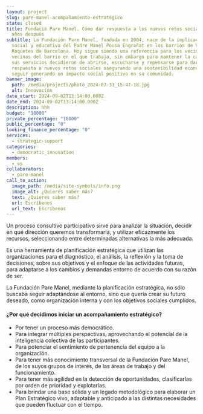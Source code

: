 ```yaml
---
layout: project
slug: pare-manel-acompañamiento-estratégico
state: closed
title: Fundació Pare Manel. Cómo dar respuesta a los nuevos retos sociales 20
  años después
subtitle: La Fundación Pare Manel, fundada en 2004, nace de la implicación
  social y educativa del Padre Manel Pousa Engroñat en los barrios de Verdún-Les
  Roquetes de Barcelona. Hoy sigue siendo una referencia para los vecinos y
  vecinas del barrio en el que trabaja, sin embargo para mantener la calidad de
  sus servicios decidieron de abrirse, escucharse y repensarse para dar
  respuesta a nuevos retos sociales asegurando una sostenibilidad económica y
  seguir generando un impacto social positivo en su comunidad.
banner_image:
  path: /media/projects/photo_2024-07-31_15-47-18.jpg
  alt: Innovación
date_start: 2024-09-02T13:14:00.000Z
date_end: 2024-09-02T13:14:00.000Z
description: hhh
budget: "18000"
private_percentage: "18000"
public_percentage: "0"
looking_finance_percentage: "0"
services:
  - strategic-support
categories:
  - democratic_innovation
members:
  - os
collaborators:
  - pare-manel
call_to_action:
  image_path: /media/site-symbols/info.png
  image_alt: ¿Quieres saber más?
  text: ¿Quieres saber más?
  url: Escríbenos
  url_text: Escríbenos
---
```

Un proceso consultivo participativo sirve para analizar la situación, decidir en qué dirección queremos transformarla, y utilizar eficazmente los recursos, seleccionando entre determinadas alternativas la más adecuada.

Es una herramienta de planificación estratégica que utilizan las organizaciones para el diagnóstico, el análisis, la reflexión y la toma de decisiones, sobre sus objetivos y el enfoque de las actividades futuras, para adaptarse a los cambios y demandas entorno de acuerdo con su razón de ser.

La Fundación Pare Manel, mediante la planificación estratégica, no sólo buscaba seguir adaptándose al entorno, sino que quería crear su futuro deseado, como organización interna y con los objetivos sociales cumplidos.

#### ¿Por qué decidimos iniciar un acompañamiento estratégico?

* Por tener un proceso más democrático.
* Para integrar múltiples perspectivas, aprovechando el potencial de la inteligencia colectiva de las participantes.
* Para potenciar el sentimiento de pertenencia del equipo a la organización.
* Para tener más conocimiento transversal de la Fundación Pare Manel, de los suyos grupos de interés, de las áreas de trabajo y del funcionamiento.
* Para tener más agilidad en la detección de oportunidades, clasificarlas por orden de prioridad y explotarlas.
* Para brindar una base sólida y un legado metodológico para elaborar un Plan Estratégico vivo, adaptable y anticipado a las distintas necesidades que pueden fluctuar con el tiempo.
